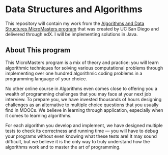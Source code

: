 # Data Structures and Algorithms

This repository will contain my work from the [Algorithms and Data Structures MicroMasters program](https://www.edx.org/micromasters/ucsandiegox-algorithms-and-data-structures) that was created by UC San Diego and delivered through edX. I will be implementing solutions in Java.

## About This program

This MicroMasters program is a mix of theory and practice: you will learn algorithmic techniques for solving various computational problems through implementing over one hundred algorithmic coding problems in a programming language of your choice.

No other online course in Algorithms even comes close to offering you a wealth of programming challenges that you may face at your next job interview. To prepare you, we have invested thousands of hours designing challenges as an alternative to multiple choice questions that you usually find in MOOCs. We believe in learning through application, especially when it comes to learning algorithms.

For each algorithm you develop and implement, we have designed multiple tests to check its correctness and running time — you will have to debug your programs without even knowing what these tests are! It may sound difficult, but we believe it is the only way to truly understand how the algorithms work and to master the art of programming.
